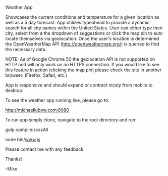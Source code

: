 Weather App

Showcases the current conditions and temperature for a given location as well as a 5 day forecast. App utilizes typeahead to provide
a dynamic search for all city names within the United States. User can either type their city, select from a the dropdown of suggestions
or click the map pin to auto locate themselves via geolocation. Once the user's location is determined the OpenWeatherMap API (http://openweathermap.org/)
is queried to find the necessary data.

NOTE: As of Google Chrome 50 the geolocation API is not supported on HTTP and will only work on an HTTPS connection. If you would like
to see this feature in action (clicking the map pin) please check the site in another browser. (Firefox, Safari, etc.)

App is responsive and should expand or contract nicely from mobile to desktop.

To see the weather app running live, please go to:

http://michaellubow.com:8080

To run app simply clone, navigate to the root directory and run:

gulp compile:scssAll

node bin/www.js

Please contact me with any feedback.

Thanks!

-Mike